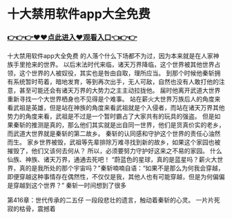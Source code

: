 # 十大禁用软件app大全免费

### <a href="https://github.com/xinfue/dunp/issues/2">👉👉👉♥♥点此进入♥观看入口👈👉👉</a>

十大禁用软件app大全免费
的人落个什么下场都不为过，因为本来就是在人家神族手里抢来的世界。
    以后末法时代来临，诸天万界降临，这个世界被其他世界占领，这个世界的人被奴役，其实也是咎由自取，理所应当。
    到那个时候他秦斩拥有系统暂时苟着，暗地发育，等到再次出手，无人可敌，自然也没有人敢打他的注意，甚至可能还会有诸天万界的大势力之主主动拉拢他。
    届时他离开武道大世界重新寻找一个大世界栖身也不见得是个难事。
    站在薪火大世界万族后人的角度来看武祖是英雄，但是站在神族的角度来看武祖就是个入侵者，而站在诸天万界其他势力的角度来看，武祖是不过是一个暂时霸占了大家共有的玩具的强盗。
    但是如果秦斩的推测是真的，那么他们其实就是出自同一世界，他们是货真价实的老乡，而武道大世界就是秦斩的第二故乡。
    秦斩的认同感和守护这个世界的责任心油然而生。
    家乡世界被毁，武祖等先辈排除万难寻找到新的故乡，如果这个家园也被摧毁了，他们又该何去何从？
    所以，必须要努力守护好这来之不易的家园。
    什么仙族、神族、诸天万界，通通去死吧！
    “蔚蓝色的星球，真的是蓝星吗？薪火大世界，真的是我所处的那个宇宙吗？”秦斩喃喃自语：“如果不是那么为何我会穿越，即便穿越这种事情存在偶然性，不仅仅是我，其他人也有可能穿越，但是为何偏偏是穿越到这个世界？”
    秦斩一时间想到了很多

第416章：世代传承的二五仔
    一段段悲壮的遗言，触动着秦斩的心灵。
    一片片死寂的枯骨，震撼着

